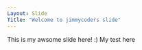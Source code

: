```yaml
---
Layout: Slide
Title: "Welcome to jimmycoders slide"
---
```

This is my awsome slide here! :)
My test here
